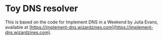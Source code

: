# Toy DNS resolver

This is based on the code for Implement DNS in a Weekend by Julia Evans, available at
[https://implement-dns.wizardzines.com](https://implement-dns.wizardzines.com).
